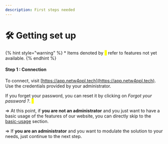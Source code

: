 ```yaml
---
description: First steps needed
---
```


# 🛠 Getting set up

{% hint style="warning" %}
\* Items denoted by <mark style="color:yellow;">\*</mark> refer to features not yet available.
{% endhint %}

#### Step 1 : Connection

To connect, visit [https://app.netw4ppl.tech](https://app.netw4ppl.tech). Use the credentials provided by your administrator.

If you forget your password, you can reset it by clicking on _Forgot your password ?_. <mark style="color:yellow;">\*</mark>

<mark style="color:yellow;"></mark>

\=> At this point, if **you are not an administrator** and you just want to have a basic usage of the features of our website, you can directly skip to the [basic-usage](../basic-usage/ "mention") section.

\=> If **you are an administrator** and you want to modulate the solution to your needs, just continue to the next step.
